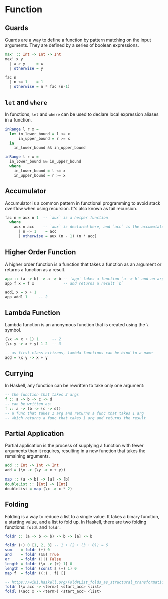 # Function

## Guards

Guards are a way to define a function by pattern matching on the input
arguments. They are defined by a series of boolean expressions.

```haskell
max' :: Int -> Int -> Int
max' x y
  | x > y     = x
  | otherwise = y

fac n
  | n <= 1    = 1
  | otherwise = n * fac (n-1)
```

## `let` and `where`

In functions, `let` and `where` can be used to declare local expression aliases
in a function.

```haskell
inRange l r x =
  let in_lower_bound = l <= x
      in_upper_bound = r >= x
  in
    in_lower_bound && in_upper_bound

inRange l r x =
  in_lower_bound && in_upper_bound
  where
    in_lower_bound = l <= x
    in_upper_bound = r >= x
```

## Accumulator

Accumulator is a common pattern in functional programming to avoid stack
overflow when using recursion. It's also known as tail recursion.

```haskell
fac n = aux n 1  -- `aux` is a helper function
  where
    aux n acc    -- `aux` is declared here, and `acc` is the accumulator
      | n <= 1    = acc
      | otherwise = aux (n - 1) (n * acc)
```

## Higher Order Function

A higher order function is a function that takes a function as an argument or
returns a function as a result.

```haskell
app :: (a -> b) -> a -> b -- `app` takes a function `a -> b` and an argument `a`
app f x = f x             -- and returns a result `b`

add1 x = x + 1
app add1 1     -- 2
```

## Lambda Function

Lambda function is an anonymous function that is created using the `\` symbol.

```haskell
(\x -> x + 1) 1      -- 2
(\x y -> x + y) 1 2  -- 3

-- as first-class citizens, lambda functions can be bind to a name
add = \x y -> x + y
```

## Currying

In Haskell, any function can be rewritten to take only one argument:

```haskell
-- the function that takes 3 args
f :: a -> b -> c -> d
-- can be written as:
f :: a -> (b -> (c -> d))
-- a func that takes 1 arg and returns a func that takes 1 arg
-- which returns a func that takes 1 arg and returns the result
```

## Partial Application

Partial application is the process of supplying a function with fewer arguments
than it requires, resulting in a new function that takes the remaining
arguments.

```haskell
add :: Int -> Int -> Int
add = (\x -> (\y -> x + y))

map :: (a -> b) -> [a] -> [b]
doubleList :: [Int] -> [Int]
doubleList = map (\x -> x * 2)
```

## Folding

Folding is a way to reduce a list to a single value. It takes a binary function,
a starting value, and a list to fold up. In Haskell, there are two folding
functions: `foldl` and `foldr`.

```haskell
foldr :: (a -> b -> b) -> b -> [a] -> b

foldr (+) 0 [1, 2, 3] -- 1 + (2 + (3 + 0)) = 6
sum    = foldr (+) 0
and    = foldr (&&) True
or     = foldr (||) False
length = foldr (\x -> (+) 1) 0
length = foldr (const $ (+) 1) 0
map f  = foldr ((:) . f) []

-- https://wiki.haskell.org/Fold#List_folds_as_structural_transformations
foldr (\x acc -> <term>) <start_acc> <list>
foldl (\acc x -> <term>) <start_acc> <list>
```
